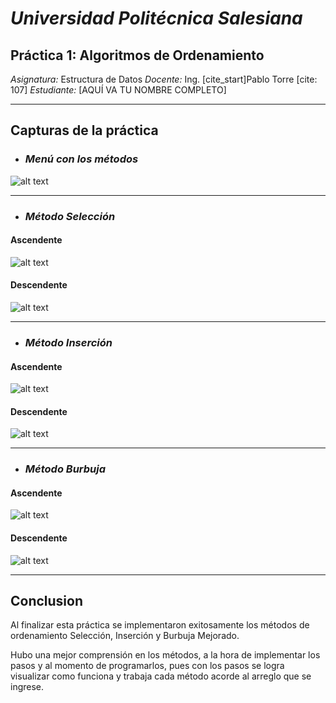 # *Universidad Politécnica Salesiana*

## Práctica 1: Algoritmos de Ordenamiento

*Asignatura:* Estructura de Datos 
*Docente:* Ing. [cite_start]Pablo Torre [cite: 107]
*Estudiante:* [AQUÍ VA TU NOMBRE COMPLETO]

---

## Capturas de la práctica

- ### *Menú con los métodos*

![alt text](assets/menu.png)

---

- ### *Método Selección*

#### Ascendente

![alt text](assets/metodoSeleccionAsd.png)

#### Descendente

![alt text](assets/metodoSeleccionDes.png)

---

- ### *Método Inserción*

#### Ascendente

![alt text](assets/metodoInsercionAsd.png)

#### Descendente

![alt text](assets/metodoInsercionDes.png)

---

- ### *Método Burbuja*

#### Ascendente

![alt text](assets/metodoBurbujaAsd.png)

#### Descendente

![alt text](assets/metodoBurbujaDes.png)

---

## Conclusion 

Al finalizar esta práctica se implementaron exitosamente los métodos de ordenamiento Selección, Inserción y Burbuja Mejorado.

Hubo una mejor comprensión en los métodos, a la hora de implementar los pasos y al momento de programarlos, pues con los pasos se logra visualizar como funciona y trabaja cada método acorde al arreglo que se ingrese.